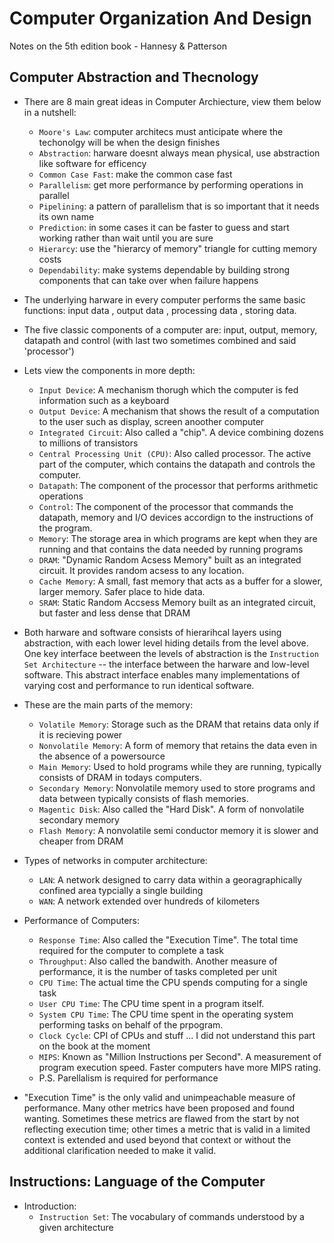 # Computer Organization And Design

Notes on the 5th edition book - Hannesy & Patterson

## Computer Abstraction and Thecnology

- There are 8 main great ideas in Computer Archiecture, view them below in a nutshell:
    - `Moore's Law`: computer architecs must anticipate where the techonolgy will be when the design finishes
    - `Abstraction`: harware doesnt always mean physical, use abstraction like software for efficency
    - `Common Case Fast`: make the common case fast
    - `Parallelism`: get more performance by performing operations in parallel
    - `Pipelining`: a pattern of parallelism that is so important that it needs its own name
    - `Prediction`: in some cases it can be faster to guess and start working rather than wait until you are sure
    - `Hierarcy`: use the "hierarcy of memory" triangle for cutting memory costs
    - `Dependability`: make systems dependable by building strong components that can take over when failure happens
    
    
- The underlying harware in every computer performs the same basic functions: input data , output data , processing data , storing data.

- The five classic components of a computer are: input, output, memory, datapath and control (with last two sometimes combined and said 'processor') 

- Lets view the components in more depth:
    - `Input Device`: A mechanism thorugh which the computer is fed information such as a keyboard
    - `Output Device`: A mechanism that shows the result of a computation to the user such as display, screen anoother computer
    - `Integrated Circuit`: Also called a "chip". A device combining dozens to millions of transistors
    - `Central Processing Unit (CPU)`: Also called processor. The active part of the computer, which contains the datapath and controls the computer.
    - `Datapath`: The component of the processor that performs arithmetic operations
    - `Control`: The component of the processor that commands the datapath, memory and I/O devices accordign to the instructions of the program.
    - `Memory`: The storage area in which programs are kept when they are running and that contains the data needed by running programs
    - `DRAM`: "Dynamic Random Acsess Memory" built as an integrated circuit. It provides random acsess to any location.
    - `Cache Memory`: A small, fast memory that acts as a buffer for a slower, larger memory. Safer place to hide data.
    - `SRAM`: Static Random Accsess Memory built as an integrated circuit, but faster and less dense that DRAM
    
- Both harware and software consists of hierarihcal layers using abstraction, with each lower level hiding details from the level above. One key interface beetween the levels of abstraction is the `Instruction Set Architecture` -- the interface between the harware and low-level software. This abstract interface enables many implementations of varying cost and performance to run identical software.

- These are the main parts of the memory:
    - `Volatile Memory`: Storage such as the DRAM that retains data only if it is recieving power
    - `Nonvolatile Memory`: A form of memory that retains the data even in the absence of a powersource 
    - `Main Memory`: Used to hold programs while they are running, typically consists of DRAM in todays computers.
    - `Secondary Memory`: Nonvolatile memory used to store programs and data between typically consists of flash memories.
    - `Magentic Disk`: Also called the "Hard Disk". A form of nonvolatile secondary memory 
    - `Flash Memory`: A nonvolatile semi conductor memory it is slower and cheaper from DRAM
    
- Types of networks in computer architecture:
    - `LAN`: A network designed to carry data within a georagraphically confined area typcially a single building
    - `WAN`: A network extended over hundreds of kilometers   
   
- Performance of Computers: 
    - `Response Time`: Also called the "Execution Time". The total time required  for the computer to complete a task
    - `Throughput`: Also called the bandwith. Another measure of performance, it is the number of tasks completed per unit
    - `CPU Time`: The actual time the CPU spends computing for a single task
    - `User CPU Time`: The CPU time spent in a program itself.
    - `System CPU Time`: The CPU time spent in the operating system performing tasks on behalf of the prpogram.
    - `Clock Cycle`: CPI of CPUs and stuff ... I did not understand this part on the book at the moment
    - `MIPS`: Known as "Million Instructions per Second". A measurement of program execution speed. Faster computers have more MIPS rating.
    - P.S. Parellalism is required for performance 
    
- "Execution Time" is the only valid and unimpeachable measure of performance. Many other metrics have been proposed and found wanting. Sometimes these metrics are flawed from the start by not reflecting execution time; other times a metric that is valid in a limited context is extended and used beyond that context or without the additional clarification needed to make it valid.

## Instructions: Language of the Computer

- Introduction:
    - `Instruction Set`: The vocabulary of commands understood by a given architecture


 
  
